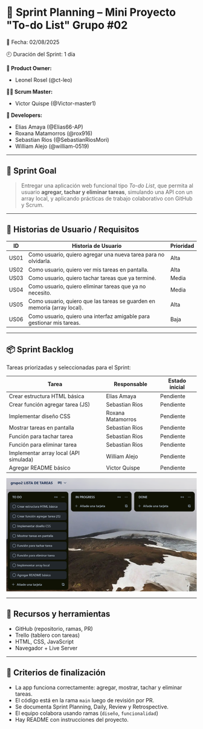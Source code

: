 # 🚀 Sprint Planning – Mini Proyecto "To-do List" Grupo #02
📅 Fecha: 02/08/2025

🕘 Duración del Sprint: 1 día  

**👤 Product Owner:** 
- Leonel Rosel (@ct-leo)

**🧑‍💼 Scrum Master:**
- Victor Quispe (@Victor-master1)  

**👥 Developers:** 
- Elias Amaya (@Elias66-AP)
- Roxana Matamorros (@rox916)
- Sebastian Rios (@SebastianRiosMori)
- William Alejo (@william-0519)

---

## 🎯 Sprint Goal
> Entregar una aplicación web funcional tipo *To-do List*, que permita al usuario **agregar, tachar y eliminar tareas**, simulando una API con un array local, y aplicando prácticas de trabajo colaborativo con GitHub y Scrum.

---

## 📝 Historias de Usuario / Requisitos

| ID | Historia de Usuario | Prioridad |
|----|---------------------|-----------|
| US01 | Como usuario, quiero agregar una nueva tarea para no olvidarla. | Alta |
| US02 | Como usuario, quiero ver mis tareas en pantalla. | Alta |
| US03 | Como usuario, quiero tachar tareas que ya terminé. | Media |
| US04 | Como usuario, quiero eliminar tareas que ya no necesito. | Media |
| US05 | Como usuario, quiero que las tareas se guarden en memoria (array local). | Alta |
| US06 | Como usuario, quiero una interfaz amigable para gestionar mis tareas. | Baja |

---

## 📦 Sprint Backlog

Tareas priorizadas y seleccionadas para el Sprint:

| Tarea | Responsable | Estado inicial |
|-------|-------------|----------------|
| Crear estructura HTML básica | Elias Amaya | Pendiente |
| Crear función agregar tarea (JS) | Sebastian Rios | Pendiente |
| Implementar diseño CSS | Roxana Matamorros | Pendiente |
| Mostrar tareas en pantalla | Sebastian Rios | Pendiente |
| Función para tachar tarea | Sebastian Rios | Pendiente |
| Función para eliminar tarea | Sebastian Rios | Pendiente |
| Implementar array local (API simulada) | William Alejo | Pendiente |
| Agregar README básico | Victor Quispe | Pendiente |

![Sprint Backlog](./img/Captura%20de%20pantalla%202025-08-02%20105844.png)

---

## 🧰 Recursos y herramientas

- GitHub (repositorio, ramas, PR)
- Trello (tablero con tareas)
- HTML, CSS, JavaScript
- Navegador + Live Server

---

## 🔐 Criterios de finalización

- La app funciona correctamente: agregar, mostrar, tachar y eliminar tareas.
- El código está en la rama `main` luego de revisión por PR.
- Se documenta Sprint Planning, Daily, Review y Retrospective.
- El equipo colabora usando ramas (`diseño`, `funcionalidad`)
- Hay README con instrucciones del proyecto.
